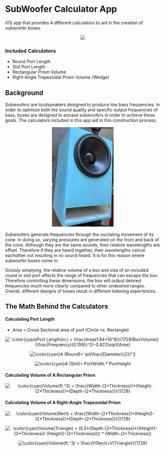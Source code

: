 # SubWoofer Calculator App

iOS app that provides 4 different calculators to aid in the creation of subwoofer boxes. <br />

<p align="center">
  <img src="subwooferApp.gif" width="200" class="center" />
</p>

### Included Calculators

- Round Port Length
- Slot Port Length
- Rectangular Prism Volume
- Right-Angle Trapezoidal Prism Volume (Wedge)

## Background

Subwoofers are loudspeakers designed to produce low bass frequencies. In order to optimize both the sound quality and specific output frequencies of bass, boxes are designed to encase subwoofers in order to achieve these goals. The calculators included in this app aid in this construction process.

<p align="center">
  <img src="example_box.png" width="200" class="center" />
</p>

Subwoofers generate frequencies through the oscilating movement of its cone. In doing so, varying pressures are generated on the front and back of the cone. Although they are the same sounds, their relative wavelengths are offset. Therefore if they are heard together, their wavelengths cancel eachother out resulting in no sound heard. It is for this reason where subwoofer boxes come in.

Grossly simplying, the relative volume of a box and size of an included round or slot port affects the range of frequencies that can escape the box. Therefore controlling these dimensions, the box will output deisred frequencies much more clearly compared to other undesired ranges. Overall, different designs of boxes result in different listening experiences. 

## The Math Behind the Calculators

#### Calculating Port Length

- Area = Cross Sectional area of port (Circle vs. Rectangle)

<p align="center">
  <img src="https://latex.codecogs.com/svg.latex?\color{cyan}Port&space;Length(in.)&space;=&space;\frac{Area(1.84*10^8)}{1728(BoxVolume))(\frac{Frequency}{0.159})^2}-0.823\sqrt{Area}" title="\color{cyan}Port Length(in.) = \frac{Area(1.84*10^8)}{1728(BoxVolume))(\frac{Frequency}{0.159})^2}-0.823\sqrt{Area}" />
</p>
<p align="center">
  <img src="https://latex.codecogs.com/svg.latex?\color{cyan}A&space;(Round)=&space;\pi(\frac{Diameter}{2})^2" title="\color{cyan}A (Round)= \pi(\frac{Diameter}{2})^2" />
</p>
<p align="center">
  <img src="https://latex.codecogs.com/svg.latex?\color{cyan}A&space;(Slot)=&space;PortWidth&space;*&space;PortHeight" title="\color{cyan}A (Slot)= PortWidth * PortHeight" />
</p>

#### Calculating Volume of A Rectangular Prism

<p align="center">
  <img src="https://latex.codecogs.com/svg.latex?\color{cyan}Volume(ft.^3)&space;=&space;\frac{(Width-(2*Thickness))*(Height-(2*Thickness))*(Depth-(2*Thickness))}{1728}" title="\color{cyan}Volume(ft.^3) = \frac{(Width-(2*Thickness))*(Height-(2*Thickness))*(Depth-(2*Thickness))}{1728}" />
</p>

#### Calculating Volume of A Right-Angle Trapezoidal Prism

<p align="center">
  <img src="https://latex.codecogs.com/svg.latex?\color{cyan}Volume(Rect)&space;=&space;\frac{(Width-(2*Thickness))*(Height2-(2*Thickness))*(Depth-(2*Thickness))}{1728}" title="\color{cyan}Volume(Rect) = \frac{(Width-(2*Thickness))*(Height2-(2*Thickness))*(Depth-(2*Thickness))}{1728}" />
</p>

<p align="center">
  <img src="https://latex.codecogs.com/svg.latex?\color{cyan}Volume(Triangle)&space;=&space;(0.5*(Depth-(2*Thickness)*((Height1-(2*Thickness))-(Height2-(2*Thickness))))&space;*&space;(Width-(2*Thickness))" title="\color{cyan}Volume(Triangle) = (0.5*(Depth-(2*Thickness)*((Height1-(2*Thickness))-(Height2-(2*Thickness)))) * (Width-(2*Thickness))" />
</p>

<p align="center">
  <img src="https://latex.codecogs.com/svg.latex?\color{cyan}Volume(ft.^3)&space;=&space;\frac{V(Rect)&plus;V(Triangle)}{1728}" title="\color{cyan}Volume(ft.^3) = \frac{V(Rect)+V(Triangle)}{1728}" />
</p>
